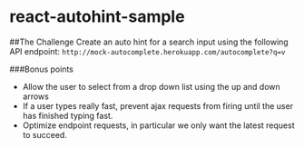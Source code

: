 # react-autohint-sample

##The Challenge
Create an auto hint for a search input using the following API endpoint: `http://mock-autocomplete.herokuapp.com/autocomplete?q=v`

###Bonus points
* Allow the user to select from a drop down list using the up and down arrows
* If a user types really fast, prevent ajax requests from firing until the user has finished typing fast.
* Optimize endpoint requests, in particular we only want the latest request to succeed.
